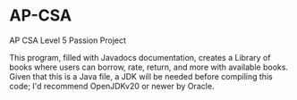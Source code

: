 # AP-CSA
AP CSA Level 5 Passion Project

This program, filled with Javadocs documentation, creates a Library of books where users can borrow, rate, return, and more with available books. Given that this is a Java file, a JDK will be needed before compiling this code; I'd recommend OpenJDKv20  or newer by Oracle.
